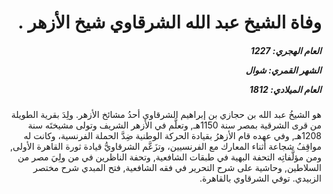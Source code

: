<h1 dir="rtl">وفاة الشيخ عبد الله الشرقاوي شيخ الأزهر .</h1>

<h5 dir="rtl">العام الهجري:  1227

الشهر القمري: شوال

العام الميلادي: 1812</h5>

<p dir="rtl">هو الشيخُ عبد الله بن حجازي بن إبراهيم الشرقاوي أحدُ مشائخ الأزهر. ولِدَ بقرية الطويلة من قرى الشرقية بمصر سنة 1150هـ, وتعلَّم في الأزهر الشريف وتولى مشيختَه سنة 1208هـ, وفي عهده قام الأزهرُ بقيادة الحركة الوطنية ضِدَّ الحملة الفرنسية، وكانت له مواقِفُ شجاعة أثناء المعارك مع الفرنسيين، وتزَعَّم الشرقاويُّ قيادة ثورة القاهرة الأولى, ومن مؤلَّفاتِه التحفة البهية في طبقات الشافعية, وتحفة الناظرين في من ولِيَ مصر من السلاطين, وحاشية على شرح التحرير في فقه الشافعية, فتح المبدي شرح مختصر الزبيدي. توفي الشرقاوي بالقاهرة.</p></br>
